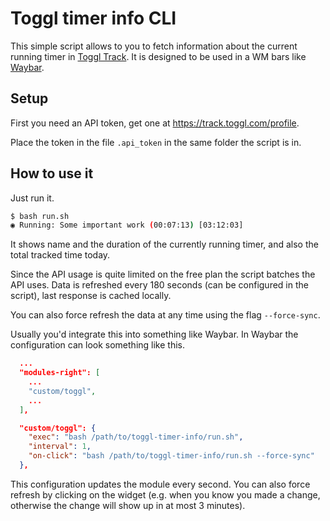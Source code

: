 # Toggl timer info CLI

This simple script allows to you to fetch information about the current running timer in [Toggl
Track](https://toggl.com). It is designed to be used in a WM bars like
[Waybar](https://github.com/Alexays/Waybar).

## Setup

First you need an API token, get one at https://track.toggl.com/profile.

Place the token in the file `.api_token` in the same folder the script is in.

## How to use it

Just run it.

```bash
$ bash run.sh
◉ Running: Some important work (00:07:13) [03:12:03]
```

It shows name and the duration of the currently running timer, and also the total tracked time today.

Since the API usage is quite limited on the free plan the script batches the API uses. Data is
refreshed every 180 seconds (can be configured in the script), last response is cached locally.

You can also force refresh the data at any time using the flag `--force-sync`.

Usually you'd integrate this into something like Waybar. In Waybar the configuration can look
something like this.

```config.json
  ...
  "modules-right": [
    ...
    "custom/toggl",
    ...
  ],

  "custom/toggl": {
    "exec": "bash /path/to/toggl-timer-info/run.sh",
    "interval": 1,
    "on-click": "bash /path/to/toggl-timer-info/run.sh --force-sync"
  },
```

This configuration updates the module every second. You can also force refresh by clicking on the
widget (e.g. when you know you made a change, otherwise the change will show up in at most 3
minutes).
